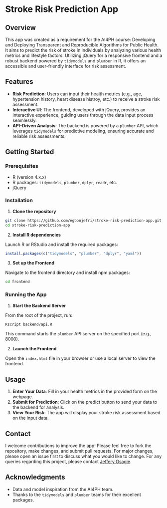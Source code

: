 
# Stroke Risk Prediction App

## Overview

This app was created as a requirement for the AI4PH course: Developing and Deploying Transparent and Reproducible Algorithms for Public Health. It aims to predict the risk of stroke in individuals by analyzing various health metrics and lifestyle factors. Utilizing jQuery for a responsive frontend and a robust backend powered by `tidymodels` and `plumber` in R, it offers an accessible and user-friendly interface for risk assessment.

## Features

- **Risk Prediction**: Users can input their health metrics (e.g., age, hypertension history, heart disease histroy, etc.) to receive a stroke risk assessment.
- **Interactive UI**: The frontend, developed with jQuery, provides an interactive experience, guiding users through the data input process seamlessly.
- **API-Driven Analysis**: The backend is powered by a `plumber` API, which leverages `tidymodels` for predictive modeling, ensuring accurate and reliable risk assessments.

## Getting Started

### Prerequisites

- R (version 4.x.x)
- R packages: `tidymodels`, `plumber`, `dplyr`, `readr`, etc.
- jQuery 

### Installation

1. **Clone the repository**

```bash
git clone https://github.com/egbonjefri/stroke-risk-prediction-app.git
cd stroke-risk-prediction-app
```

2. **Install R dependencies**

Launch R or RStudio and install the required packages:

```R
install.packages(c("tidymodels", "plumber", "dplyr", "yaml"))
```

3. **Set up the Frontend**

Navigate to the frontend directory and install npm packages:

```bash
cd frontend
```

### Running the App

1. **Start the Backend Server**

From the root of the project, run:

```bash
Rscript backend/api.R
```

This command starts the `plumber` API server on the specified port (e.g., 8000).

2. **Launch the Frontend**

Open the `index.html` file in your browser or use a local server to view the frontend.

## Usage

1. **Enter Your Data**: Fill in your health metrics in the provided form on the webpage.
2. **Submit for Prediction**: Click on the predict button to send your data to the backend for analysis.
3. **View Your Risk**: The app will display your stroke risk assessment based on the input data.

## Contact

I welcome contributions to improve the app! Please feel free to fork the repository, make changes, and submit pull requests. For major changes, please open an issue first to discuss what you would like to change. For any queries regarding this project, please contact [Jeffery Osagie](mailto:osagiej3@myumanitoba.ca).




## Acknowledgments

- Data and model inspiration from the AI4PH team.
- Thanks to the `tidymodels` and `plumber` teams for their excellent packages.
